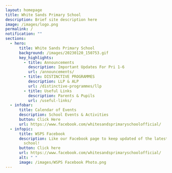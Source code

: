 ```yaml
---
layout: homepage
title: White Sands Primary School
description: Brief site description here
image: /images/logo.png
permalink: /
notification: ""
sections:
  - hero:
      title: White Sands Primary School
      background: /images/20230120_150753.gif
      key_highlights:
        - title: Announcements
          description: Important Updates For Pri 1-6
          url: /announcements/
        - title: DISTINCTIVE PROGRAMMES
          description: LLP & ALP
          url: /distinctive-programmes/llp
        - title: Useful Links
          description: Parents & Pupils
          url: /useful-links/
  - infobar:
      title: Calendar of Events
      description: School Events & Activities
      button: Click Here
      url: https://www.facebook.com/whitesandsprimaryschoolofficial/
  - infopic:
      title: WSPS Facebook
      description: Like our Facebook page to keep updated of the latest happenings in
        school!
      button: Click here
      url: https://www.facebook.com/whitesandsprimaryschoolofficial/
      alt: " "
      image: /images/WSPS Facebook Photo.png
---
```

